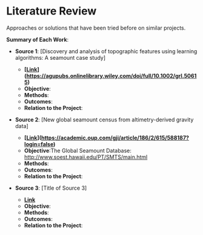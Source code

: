 # Literature Review

Approaches or solutions that have been tried before on similar projects.

**Summary of Each Work**:

- **Source 1**: [Discovery and analysis of topographic features using learning algorithms: A seamount case study]

  - **[[Link](https://agupubs.onlinelibrary.wiley.com/doi/full/10.1002/grl.50615)](https://agupubs.onlinelibrary.wiley.com/doi/full/10.1002/grl.50615)**
  - **Objective**:
  - **Methods**:
  - **Outcomes**:
  - **Relation to the Project**:

- **Source 2**: [New global seamount census from altimetry-derived gravity data]

  - **[[Link](https://academic.oup.com/gji/article/186/2/615/588187?login=false)](https://academic.oup.com/gji/article/186/2/615/588187?login=false)**
  - **Objective**:The Global Seamount Database: http://www.soest.hawaii.edu/PT/SMTS/main.html
  - **Methods**:
  - **Outcomes**:
  - **Relation to the Project**:

- **Source 3**: [Title of Source 3]

  - **[Link]()**
  - **Objective**:
  - **Methods**:
  - **Outcomes**:
  - **Relation to the Project**:
